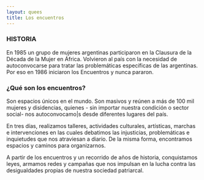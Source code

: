 ```yaml
---
layout: quees
title: Los encuentros
---
```

### HISTORIA

En 1985 un grupo de mujeres argentinas participaron en la Clausura de la Década de la Mujer en 
África. Volvieron al país con la necesidad de autoconvocarse para tratar las problemáticas específicas de las argentinas. Por eso en 1986 iniciaron los Encuentros y nunca pararon.


### ¿Qué son los encuentros?
Son espacios únicos en el  mundo. 
Son masivos y reúnen a más de 100 mil mujeres y disidencias, quienes - sin importar nuestra condición o sector  social- nos autoconvocamo|s desde  diferentes lugares del país. 

En tres días, realizamos talleres,  actividades culturales, artísticas, marchas  e intervenciones en las cuales debatimos  las injusticias, problemáticas e  
inquietudes que nos atraviesan a diario.  De la misma forma, encontramos espacios  y caminos para organizarnos. 

A partir de los encuentros y un recorrido  de  años de historia, conquistamos  leyes, armamos redes y campañas que nos  impulsan en la lucha contra las  
desigualdades propias de nuestra  sociedad patriarcal. 
